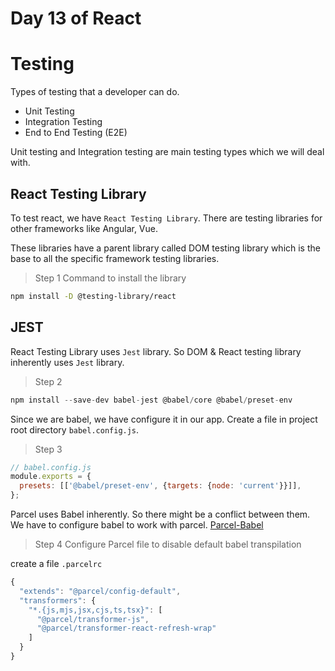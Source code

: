 # Day 13 of React

# Testing

Types of testing that a developer can do.
- Unit Testing
- Integration Testing
- End to End Testing (E2E)

Unit testing and Integration testing are main testing types which we will deal with.

## React Testing Library

To test react, we have `React Testing Library`. There are testing libraries for other frameworks like Angular, Vue.

These libraries have a parent library called DOM testing library which is the base to all the specific framework testing libraries.

>Step 1
Command to install the library
```sh
npm install -D @testing-library/react
```

## JEST
React Testing Library uses `Jest` library. So DOM & React testing library inherently uses `Jest` library.

>Step 2
```js
npm install --save-dev babel-jest @babel/core @babel/preset-env
```

Since we are babel, we have configure it in our app. Create a file in project root directory `babel.config.js`.

>Step 3
```js
// babel.config.js
module.exports = {
  presets: [['@babel/preset-env', {targets: {node: 'current'}}]],
};
```

Parcel uses Babel inherently. So there might be a conflict between them. We have to configure babel to work with parcel. [Parcel-Babel](https://parceljs.org/languages/javascript/#babel "Babel")

>Step 4 Configure Parcel file to disable default babel transpilation

create a file `.parcelrc`
```js
{
  "extends": "@parcel/config-default",
  "transformers": {
    "*.{js,mjs,jsx,cjs,ts,tsx}": [
      "@parcel/transformer-js",
      "@parcel/transformer-react-refresh-wrap"
    ]
  }
}
```

